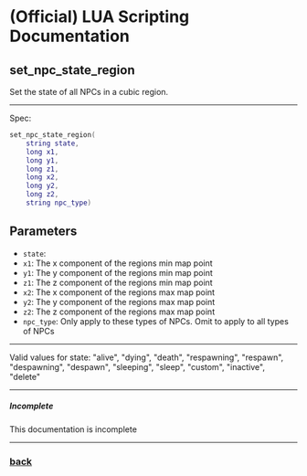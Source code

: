 
# (Official) LUA Scripting Documentation

## set_npc_state_region

Set the state of all NPCs in a cubic region.

___

Spec:

```lua
set_npc_state_region(
	string state,
	long x1,
	long y1,
	long z1,
	long x2,
	long y2,
	long z2,
	string npc_type)
```

## Parameters

- `state`: 
- `x1`: The x component of the regions min map point
- `y1`: The y component of the regions min map point
- `z1`: The z component of the regions min map point
- `x2`: The x component of the regions max map point
- `y2`: The y component of the regions max map point
- `z2`: The z component of the regions max map point
- `npc_type`: Only apply to these types of NPCs. Omit to apply to all types of NPCs

___

Valid values for state:
"alive", "dying", "death", "respawning", "respawn", "despawning",
"despawn", "sleeping", "sleep", "custom", "inactive", "delete"

___

##### Incomplete

This documentation is incomplete

___

### [back](../npcs)
